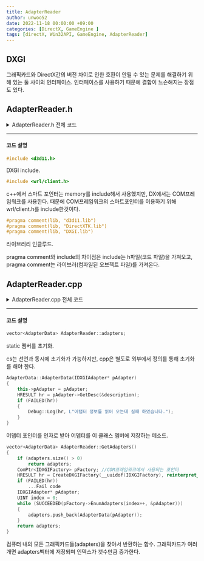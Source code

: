 ```yaml
---
title: AdapterReader
author: unwoo52
date: 2022-11-18 00:00:00 +09:00
categories: [DirectX, GameEngine ]
tags: [directX, Win32API, GameEngine, AdapterReader]
---
```


## DXGI

그래픽카드와 DirectX간의 버전 차이로 인한 호환이 안될 수 있는 문제를 해결하기 위해 있는 둘 사이의 인터페이스. 인터페이스를 사용하기 때문에 결합이 느슨해지는 장점도 있다.

## AdapterReader.h

<details>
<summary markdown="span"> 
AdapterReader.h 전체 코드
</summary>
```cpp
#pragma once
#include "../DebugLog.h"
#include <d3d11.h>
#pragma comment(lib, "d3d11.lib")
#pragma comment(lib, "DirectXTK.lib")
#pragma comment(lib, "DXGI.lib")
#include <wrl/client.h>
#include <vector>
using namespace std;
using namespace Microsoft::WRL;
class AdapterData
{
public:
	AdapterData(IDXGIAdapter* pAdapter);
	IDXGIAdapter* pAdapter = nullptr;
	DXGI_ADAPTER_DESC description;
};
class AdapterReader
{
	static vector<AdapterData> adapters;
public:
	static vector<AdapterData> GetAdapters();
};
```
</details>

-------------

#### 코드 설명

```cpp
#include <d3d11.h>
```
DXGI include.

```cpp
#include <wrl/client.h>
```

c++에서 스마트 포인터는 memory를 include해서 사용했지만, DX에서는 COM프레임워크를 사용한다. 때문에 COM프레임워크의 스마트포인터를 이용하기 위해 wrl/client.h를 include한것이다.

```cpp
#pragma comment(lib, "d3d11.lib")
#pragma comment(lib, "DirectXTK.lib")
#pragma comment(lib, "DXGI.lib")
```

라이브러리 인클루드. 

pragma comment와 include의 차이점은 include는 h파일(코드 파일)을 가져오고, pragma comment는 라이브러(컴파일된 오브젝트 파일)를 가져온다.


## AdapterReader.cpp

<details>
<summary markdown="span"> 
AdapterReader.cpp 전체 코드
</summary>
#include "AdapterReader.h"

vector<AdapterData> AdapterReader::adapters;

AdapterData::AdapterData(IDXGIAdapter* pAdapter)
{
	this->pAdapter = pAdapter;
	HRESULT hr = pAdapter->GetDesc(&description);
	if (FAILED(hr))
	{
		Debug::Log(hr, L"어탭터 정보를 읽어 오는데 실패 하였습니다.");
	}
}

vector<AdapterData> AdapterReader::GetAdapters()
{
	if (adapters.size() > 0)
	{
		return adapters;
	}

	ComPtr<IDXGIFactory> pFactory;
	HRESULT hr = CreateDXGIFactory(__uuidof(IDXGIFactory), reinterpret_cast<void**>(pFactory.GetAddressOf()));
	if (FAILED(hr))
	{
		Debug::Log(hr, L"Failed to create DXGIFactory for enumerating adapters.");
		exit(-1);
	}

	IDXGIAdapter* pAdapter;
	UINT index = 0;
	while (SUCCEEDED(pFactory->EnumAdapters(index++, &pAdapter)))
	{
		adapters.push_back(AdapterData(pAdapter));		
	}

	return adapters;
}

</details>

----

#### 코드 설명

```cpp
vector<AdapterData> AdapterReader::adapters;
```

static 멤버를 초기화.

cs는 선언과 동시에 초기화가 가능하지만, cpp은 별도로 외부에서 정의를 통해 초기화를 해야 한다.

```cpp
AdapterData::AdapterData(IDXGIAdapter* pAdapter)
{
	this->pAdapter = pAdapter;
	HRESULT hr = pAdapter->GetDesc(&description);
	if (FAILED(hr))
	{
		Debug::Log(hr, L"어탭터 정보를 읽어 오는데 실패 하였습니다.");
	}
}
```

어뎁터 포인터를 인자로 받아 어뎁터를 이 클래스 멤버에 저장하는 메소드.

```cpp
vector<AdapterData> AdapterReader::GetAdapters()
{
	if (adapters.size() > 0)
		return adapters;
	ComPtr<IDXGIFactory> pFactory; //COM프레임워크에서 사용되는 포인터
	HRESULT hr = CreateDXGIFactory(__uuidof(IDXGIFactory), reinterpret_cast<void**>(pFactory.GetAddressOf()));
	if (FAILED(hr)) 
    	...Fail code
	IDXGIAdapter* pAdapter;
	UINT index = 0;
	while (SUCCEEDED(pFactory->EnumAdapters(index++, &pAdapter)))
	{
		adapters.push_back(AdapterData(pAdapter));		
	}
	return adapters;
}
```

컴퓨터 내의 모든 그래픽카드들(adapters)을 찾아서 반환하는 함수. 그래픽카드가 여러개면 adapters벡터에 저장되며 인덱스가 갯수만큼 증가한다.



